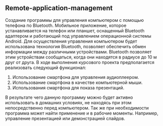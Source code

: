 ## Remote-application-management
Cоздание программы для управления компьютером с помощью телефона по Bluetooth. Мобильное приложение, которое устанавливается на телефон или планшет, оснащенный Bluetooth адаптером и работающий под управлением операционной системы Android. Для осуществления управления компьютером будет использована технология Bluetooth, позволяет обеспечить обмен информации между различными устройствами. Bluetooth позволяет этим устройствам сообщаться, когда они находятся в радиусе до 10 м друг от друга. В ходе выполнения курсового проекта предполагается реализовать следующий функционал:
1. Использование смартфона для управления аудиоплеером.
2. Использование смартфона в качестве компьютерной мыши. 
3. Использования смартфона для показа презентаций.

 В результате чего данную программу можно будет активно использовать в домашних условиях, не находясь при этом непосредственно перед компьютером. Так же при необходимости программа может найти применение и в рабочие моменты. Например, управление презентацией или демонстрацией слайдов.
